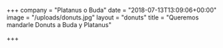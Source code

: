 +++
company = "Platanus o Buda"
date = "2018-07-13T13:09:06+00:00"
image = "/uploads/donuts.jpg"
layout = "donuts"
title = "Queremos mandarle Donuts a Buda y Platanus"

+++
